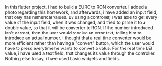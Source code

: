 In this flutter project, i had to build a EURO to RON converter.
I added a photo regarding this homework, and afterwards, i have added an input field, that only has numerical values.
By using a controller, i was able to get every value of the input field, when it was changed, and tried to parse it to a double value, so that it will be
converter to RON. If the number introduced isn't correct, then the user would receive an error text, telling him to introduce an actual number.
I thought that a real time converter would be more efficient rather than having a "convert" button, which the user would have to press everytime he wants to
convert a value. For the real time LEI value, i have used a text field, that changes its value through the controller.
Nothing else to say, i have used basic widgets and fields.